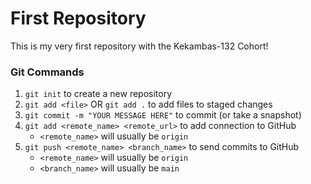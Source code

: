 # First Repository

This is my very first repository with the Kekambas-132 Cohort!

### Git Commands
1. `git init` to create a new repository
2. `git add <file>` OR `git add .` to add files to staged changes
3. `git commit -m "YOUR MESSAGE HERE"` to commit (or take a snapshot)
4. `git add <remote_name> <remote_url>` to add connection to GitHub
    - `<remote_name>` will usually be `origin`
5. `git push <remote_name> <branch_name>` to send commits to GitHub
    - `<remote_name>` will usually be `origin`
    - `<branch_name>` will usually be `main`
